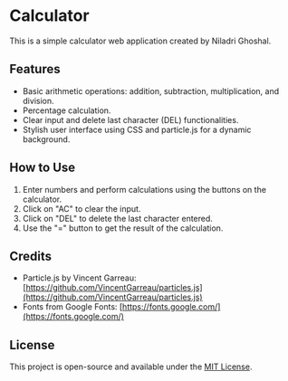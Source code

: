 # Calculator

This is a simple calculator web application created by Niladri Ghoshal.

## Features

- Basic arithmetic operations: addition, subtraction, multiplication, and division.
- Percentage calculation.
- Clear input and delete last character (DEL) functionalities.
- Stylish user interface using CSS and particle.js for a dynamic background.

## How to Use

1. Enter numbers and perform calculations using the buttons on the calculator.
2. Click on "AC" to clear the input.
3. Click on "DEL" to delete the last character entered.
4. Use the "=" button to get the result of the calculation.


## Credits

- Particle.js by Vincent Garreau: [https://github.com/VincentGarreau/particles.js](https://github.com/VincentGarreau/particles.js)
- Fonts from Google Fonts: [https://fonts.google.com/](https://fonts.google.com/)

## License

This project is open-source and available under the [MIT License](link-to-license).
